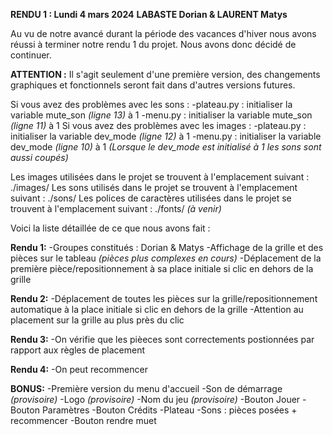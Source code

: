 **RENDU 1 : Lundi 4 mars 2024**
**LABASTE Dorian & LAURENT Matys**

Au vu de notre avancé durant la période des vacances d'hiver nous avons réussi à terminer notre rendu 1 du projet. Nous avons donc décidé de continuer. 

**ATTENTION :**
Il s'agit seulement d'une première version, des changements graphiques et fonctionnels seront fait dans d'autres versions futures.

Si vous avez des problèmes avec les sons :
    -plateau.py : initialiser la variable mute_son *(ligne 13)* à 1
    -menu.py : initialiser la variable mute_son *(ligne 11)* à 1
Si vous avez des problèmes avec les images :
    -plateau.py : initialiser la variable dev_mode *(ligne 12)* à 1
    -menu.py : initialiser la variable dev_mode *(ligne 10)* à 1
    *(Lorsque le dev_mode est initialisé à 1 les sons sont aussi coupés)*

Les images utilisées dans le projet se trouvent à l'emplacement suivant : ./images/
Les sons utilisés dans le projet se trouvent à l'emplacement suivant : ./sons/
Les polices de caractères utilisées dans le projet se trouvent à l'emplacement suivant : ./fonts/ *(à venir)*


Voici la liste détaillée de ce que nous avons fait :

**Rendu 1:**
-Groupes constitués : Dorian & Matys
-Affichage de la grille et des pièces sur le tableau *(pièces plus complexes en cours)*
-Déplacement de la première pièce/repositionnement à sa place initiale si clic en dehors de la grille

**Rendu 2:**
-Déplacement de toutes les pièces sur la grille/repositionnement automatique à la place initiale si clic en dehors de la grille
-Attention au placement sur la grille au plus près du clic

**Rendu 3:**
-On vérifie que les pièeces sont correctements postionnées par rapport aux règles de placement

**Rendu 4:**
-On peut recommencer

**BONUS:**
-Première version du menu d'accueil
    -Son de démarrage *(provisoire)*
    -Logo *(provisoire)*
    -Nom du jeu *(provisoire)*
    -Bouton Jouer
    -Bouton Paramètres
    -Bouton Crédits
-Plateau
    -Sons : pièces posées + recommencer
    -Bouton rendre muet
